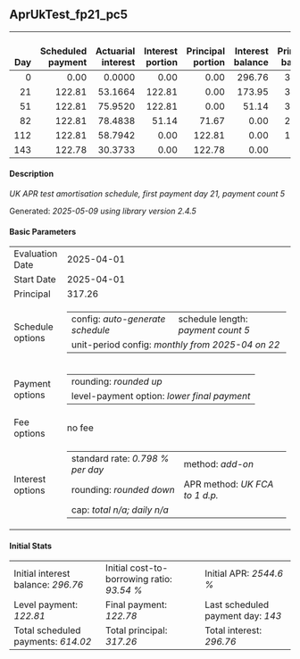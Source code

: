 <h2>AprUkTest_fp21_pc5</h2>
<table>
    <thead style="vertical-align: bottom;">
        <th style="text-align: right;">Day</th>
        <th style="text-align: right;">Scheduled payment</th>
        <th style="text-align: right;">Actuarial interest</th>
        <th style="text-align: right;">Interest portion</th>
        <th style="text-align: right;">Principal portion</th>
        <th style="text-align: right;">Interest balance</th>
        <th style="text-align: right;">Principal balance</th>
        <th style="text-align: right;">Total actuarial interest</th>
        <th style="text-align: right;">Total interest</th>
        <th style="text-align: right;">Total principal</th>
    </thead>
    <tr style="text-align: right;">
        <td class="ci00">0</td>
        <td class="ci01" style="white-space: nowrap;">0.00</td>
        <td class="ci02">0.0000</td>
        <td class="ci03">0.00</td>
        <td class="ci04">0.00</td>
        <td class="ci05">296.76</td>
        <td class="ci06">317.26</td>
        <td class="ci07">0.0000</td>
        <td class="ci08">0.00</td>
        <td class="ci09">0.00</td>
    </tr>
    <tr style="text-align: right;">
        <td class="ci00">21</td>
        <td class="ci01" style="white-space: nowrap;">122.81</td>
        <td class="ci02">53.1664</td>
        <td class="ci03">122.81</td>
        <td class="ci04">0.00</td>
        <td class="ci05">173.95</td>
        <td class="ci06">317.26</td>
        <td class="ci07">53.1664</td>
        <td class="ci08">122.81</td>
        <td class="ci09">0.00</td>
    </tr>
    <tr style="text-align: right;">
        <td class="ci00">51</td>
        <td class="ci01" style="white-space: nowrap;">122.81</td>
        <td class="ci02">75.9520</td>
        <td class="ci03">122.81</td>
        <td class="ci04">0.00</td>
        <td class="ci05">51.14</td>
        <td class="ci06">317.26</td>
        <td class="ci07">129.1185</td>
        <td class="ci08">245.62</td>
        <td class="ci09">0.00</td>
    </tr>
    <tr style="text-align: right;">
        <td class="ci00">82</td>
        <td class="ci01" style="white-space: nowrap;">122.81</td>
        <td class="ci02">78.4838</td>
        <td class="ci03">51.14</td>
        <td class="ci04">71.67</td>
        <td class="ci05">0.00</td>
        <td class="ci06">245.59</td>
        <td class="ci07">207.6023</td>
        <td class="ci08">296.76</td>
        <td class="ci09">71.67</td>
    </tr>
    <tr style="text-align: right;">
        <td class="ci00">112</td>
        <td class="ci01" style="white-space: nowrap;">122.81</td>
        <td class="ci02">58.7942</td>
        <td class="ci03">0.00</td>
        <td class="ci04">122.81</td>
        <td class="ci05">0.00</td>
        <td class="ci06">122.78</td>
        <td class="ci07">266.3965</td>
        <td class="ci08">296.76</td>
        <td class="ci09">194.48</td>
    </tr>
    <tr style="text-align: right;">
        <td class="ci00">143</td>
        <td class="ci01" style="white-space: nowrap;">122.78</td>
        <td class="ci02">30.3733</td>
        <td class="ci03">0.00</td>
        <td class="ci04">122.78</td>
        <td class="ci05">0.00</td>
        <td class="ci06">0.00</td>
        <td class="ci07">296.7698</td>
        <td class="ci08">296.76</td>
        <td class="ci09">317.26</td>
    </tr>
</table>
<h4>Description</h4>
<p><i>UK APR test amortisation schedule, first payment day 21, payment count 5</i></p>
<p>Generated: <i>2025-05-09 using library version 2.4.5</i></p>
<h4>Basic Parameters</h4>
<table>
    <tr>
        <td>Evaluation Date</td>
        <td>2025-04-01</td>
    </tr>
    <tr>
        <td>Start Date</td>
        <td>2025-04-01</td>
    </tr>
    <tr>
        <td>Principal</td>
        <td>317.26</td>
    </tr>
    <tr>
        <td>Schedule options</td>
        <td>
            <table>
                <tr>
                    <td>config: <i>auto-generate schedule</i></td>
                    <td>schedule length: <i><i>payment count</i> 5</i></td>
                </tr>
                <tr>
                    <td colspan="2" style="white-space: nowrap;">unit-period config: <i>monthly from 2025-04 on 22</i></td>
                </tr>
            </table>
        </td>
    </tr>
    <tr>
        <td>Payment options</td>
        <td>
            <table>
                <tr>
                    <td>rounding: <i>rounded up</i></td>
                </tr>
                <tr>
                    <td>level-payment option: <i>lower&nbsp;final&nbsp;payment</i></td>
                </tr>
            </table>
        </td>
    </tr>
    <tr>
        <td>Fee options</td>
        <td>no fee
        </td>
    </tr>
    <tr>
        <td>Interest options</td>
        <td>
            <table>
                <tr>
                    <td>standard rate: <i>0.798 % per day</i></td>
                    <td>method: <i>add-on</i></td>
                </tr>
                <tr>
                    <td>rounding: <i>rounded down</i></td>
                    <td>APR method: <i>UK FCA to 1 d.p.</i></td>
                </tr>
                <tr>
                    <td colspan="2">cap: <i>total <i>n/a</i>; daily <i>n/a</i></td>
                </tr>
            </table>
        </td>
    </tr>
</table>
<h4>Initial Stats</h4>
<table>
    <tr>
        <td>Initial interest balance: <i>296.76</i></td>
        <td>Initial cost-to-borrowing ratio: <i>93.54 %</i></td>
        <td>Initial APR: <i>2544.6 %</i></td>
    </tr>
    <tr>
        <td>Level payment: <i>122.81</i></td>
        <td>Final payment: <i>122.78</i></td>
        <td>Last scheduled payment day: <i>143</i></td>
    </tr>
    <tr>
        <td>Total scheduled payments: <i>614.02</i></td>
        <td>Total principal: <i>317.26</i></td>
        <td>Total interest: <i>296.76</i></td>
    </tr>
</table>